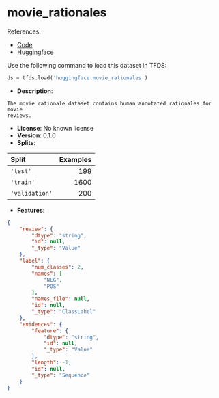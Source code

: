 # movie_rationales

References:

*   [Code](https://github.com/huggingface/datasets/blob/master/datasets/movie_rationales)
*   [Huggingface](https://huggingface.co/datasets/movie_rationales)



Use the following command to load this dataset in TFDS:

```python
ds = tfds.load('huggingface:movie_rationales')
```

*   **Description**:

```
The movie rationale dataset contains human annotated rationales for movie
reviews.
```

*   **License**: No known license
*   **Version**: 0.1.0
*   **Splits**:

Split  | Examples
:----- | -------:
`'test'` | 199
`'train'` | 1600
`'validation'` | 200

*   **Features**:

```json
{
    "review": {
        "dtype": "string",
        "id": null,
        "_type": "Value"
    },
    "label": {
        "num_classes": 2,
        "names": [
            "NEG",
            "POS"
        ],
        "names_file": null,
        "id": null,
        "_type": "ClassLabel"
    },
    "evidences": {
        "feature": {
            "dtype": "string",
            "id": null,
            "_type": "Value"
        },
        "length": -1,
        "id": null,
        "_type": "Sequence"
    }
}
```


